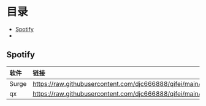 # 目录
- [Spotify](#spotify)
- 
## Spotify


| 软件 | 链接 |
| :-----| :---- |
| Surge | https://raw.githubusercontent.com/djc666888/qifei/main/module/spotify.module |
| qx | https://raw.githubusercontent.com/djc666888/qifei/main/module/Spotify.conf |
